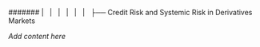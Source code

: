 ####### |   |   |   |   |   |   ├── Credit Risk and Systemic Risk in Derivatives Markets

*Add content here*